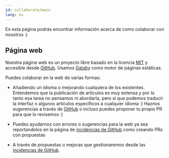 ```yaml
---
id: collaborate/main
lang: es
---
```


En esta página podrás encontrar información acerca de como colaborar con
nosotrxs :)

## Página web

Nuestra página web es un proyecto libre basado en la licencia [MIT](https://github.com/laperiferica/website/blob/master/LICENSE) y accesible
desde [GitHub](https://github.com/laperiferica/website). Usamos [Gatsby](https://www.gatsbyjs.org/) como motor de páginas estáticas.

Puedes colaborar en la web de varias formas:

- Añadiendo un idioma o mejorando cualquiera de los existentes. Entendemos que
  la publicación de artículos es muy extensa y por lo tanto esa tarea no
  pensamos ni abordarla, pero si que podemos traducir la interfaz o algunos artículos
  específicos a cualquier idioma :) Haznos sugerencias a través de [GitHub](https://github.com/laperiferica/website/issues) o
  incluso puedes proponer tu propio PR para que lo revisemos :)

- Puedes ayudarnos con errores o sugerencias para la web ya sea reportandolos en
  la página de [incidencias de GitHub](https://github.com/laperiferica/website/issues) como creando PRs con propuestas

- A través de propuestas o mejoras que gestionaremos desde las [incidencias de
  GitHub](https://github.com/laperiferica/website/issues).

